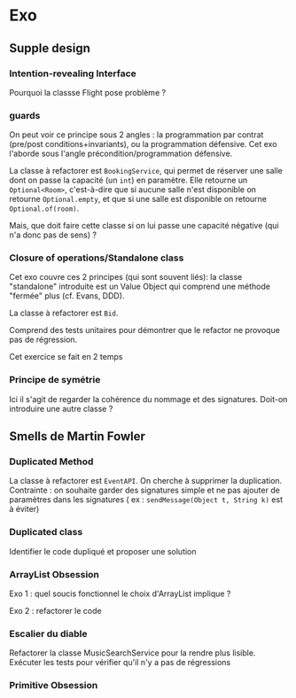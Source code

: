 # Exo

## Supple design

### Intention-revealing Interface

Pourquoi la classse Flight pose problème ?

### guards

On peut voir ce principe sous 2 angles : la programmation par contrat (pre/post conditions+invariants), ou la programmation défensive.
Cet exo l'aborde sous l'angle précondition/programmation défensive.

La classe à refactorer est `BookingService`, qui permet de réserver une salle dont on passe la capacité (un `int`) en paramètre.
Elle retourne un `Optional<Room>`, c'est-à-dire que si aucune salle n'est disponible on retourne `Optional.empty`, et que si une salle est disponible on retourne `Optional.of(room)`.

Mais, que doit faire cette classe si on lui passe une capacité négative (qui n'a donc pas de sens) ?

### Closure of operations/Standalone class

Cet exo couvre ces 2 principes (qui sont souvent liés): la classe "standalone" introduite est un Value Object qui comprend une méthode "fermée" plus (cf. Evans, DDD).

La classe à refactorer est `Bid`.

Comprend des tests unitaires pour démontrer que le refactor ne provoque pas de régression.

Cet exercice se fait en 2 temps 

### Principe de symétrie

Ici il s'agit de regarder la cohérence du nommage et des signatures. Doit-on introduire une autre classe ?

## Smells de Martin Fowler

### Duplicated Method

La classe à refactorer est `EventAPI`. On cherche à supprimer la duplication. Contrainte : on souhaite garder des signatures simple et ne pas ajouter de paramètres dans les signatures ( ex : `sendMessage(Object t, String k)` est à éviter)

### Duplicated class

Identifier le code dupliqué et proposer une solution

### ArrayList Obsession 

Exo 1 : quel soucis fonctionnel le choix d'ArrayList implique ?

Exo 2 : refactorer le code

### Escalier du diable

Refactorer la classe MusicSearchService pour la rendre plus lisible. Exécuter les tests pour vérifier qu'il n'y a pas de régressions

### Primitive Obsession

